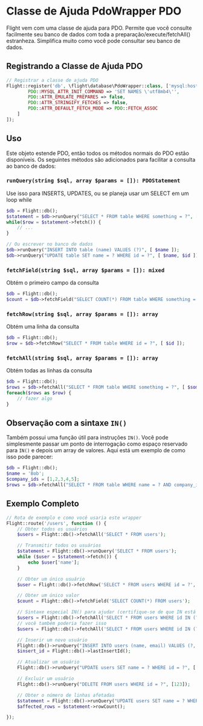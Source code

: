 # Classe de Ajuda PdoWrapper PDO

Flight vem com uma classe de ajuda para PDO. Permite que você consulte facilmente seu banco de dados com toda a preparação/execute/fetchAll() estranheza. Simplifica muito como você pode consultar seu banco de dados.

## Registrando a Classe de Ajuda PDO

```php
// Registrar a classe de ajuda PDO
Flight::register('db', \flight\database\PdoWrapper::class, ['mysql:host=localhost;dbname=cool_db_name', 'user', 'pass', [
		PDO::MYSQL_ATTR_INIT_COMMAND => 'SET NAMES \'utf8mb4\'',
		PDO::ATTR_EMULATE_PREPARES => false,
		PDO::ATTR_STRINGIFY_FETCHES => false,
		PDO::ATTR_DEFAULT_FETCH_MODE => PDO::FETCH_ASSOC
	]
]);
```

## Uso 
Este objeto estende PDO, então todos os métodos normais do PDO estão disponíveis. Os seguintes métodos são adicionados para facilitar a consulta ao banco de dados:

### `runQuery(string $sql, array $params = []): PDOStatement`
Use isso para INSERTS, UPDATES, ou se planeja usar um SELECT em um loop while

```php
$db = Flight::db();
$statement = $db->runQuery("SELECT * FROM table WHERE something = ?", [ $something ]);
while($row = $statement->fetch()) {
	// ...
}

// Ou escrever no banco de dados
$db->runQuery("INSERT INTO table (name) VALUES (?)", [ $name ]);
$db->runQuery("UPDATE table SET name = ? WHERE id = ?", [ $name, $id ]);
```

### `fetchField(string $sql, array $params = []): mixed`
Obtém o primeiro campo da consulta

```php
$db = Flight::db();
$count = $db->fetchField("SELECT COUNT(*) FROM table WHERE something = ?", [ $something ]);
```

### `fetchRow(string $sql, array $params = []): array`
Obtém uma linha da consulta

```php
$db = Flight::db();
$row = $db->fetchRow("SELECT * FROM table WHERE id = ?", [ $id ]);
```

### `fetchAll(string $sql, array $params = []): array`
Obtém todas as linhas da consulta

```php
$db = Flight::db();
$rows = $db->fetchAll("SELECT * FROM table WHERE something = ?", [ $something ]);
foreach($rows as $row) {
	// fazer algo
}
```

## Observação com a sintaxe `IN()`
Também possui uma função útil para instruções `IN()`. Você pode simplesmente passar um ponto de interrogação como espaço reservado para `IN()` e depois um array de valores. Aqui está um exemplo de como isso pode parecer:

```php
$db = Flight::db();
$name = 'Bob';
$company_ids = [1,2,3,4,5];
$rows = $db->fetchAll("SELECT * FROM table WHERE name = ? AND company_id IN (?)", [ $name, $company_ids ]);
```

## Exemplo Completo

```php
// Rota de exemplo e como você usaria este wrapper
Flight::route('/users', function () {
	// Obter todos os usuários
	$users = Flight::db()->fetchAll('SELECT * FROM users');

	// Transmitir todos os usuários
	$statement = Flight::db()->runQuery('SELECT * FROM users');
	while ($user = $statement->fetch()) {
		echo $user['name'];
	}

	// Obter um único usuário
	$user = Flight::db()->fetchRow('SELECT * FROM users WHERE id = ?', [123]);

	// Obter um único valor
	$count = Flight::db()->fetchField('SELECT COUNT(*) FROM users');

	// Sintaxe especial IN() para ajudar (certifique-se de que IN está em maiúsculas)
	$users = Flight::db()->fetchAll('SELECT * FROM users WHERE id IN (?)', [[1,2,3,4,5]]);
	// você também poderia fazer isso
	$users = Flight::db()->fetchAll('SELECT * FROM users WHERE id IN (?)', [ '1,2,3,4,5']);

	// Inserir um novo usuário
	Flight::db()->runQuery("INSERT INTO users (name, email) VALUES (?, ?)", ['Bob', 'bob@example.com']);
	$insert_id = Flight::db()->lastInsertId();

	// Atualizar um usuário
	Flight::db()->runQuery("UPDATE users SET name = ? WHERE id = ?", ['Bob', 123]);

	// Excluir um usuário
	Flight::db()->runQuery("DELETE FROM users WHERE id = ?", [123]);

	// Obter o número de linhas afetadas
	$statement = Flight::db()->runQuery("UPDATE users SET name = ? WHERE name = ?", ['Bob', 'Sally']);
	$affected_rows = $statement->rowCount();

});
```